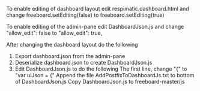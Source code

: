 To enable editing of dashboard layout edit respimatic.dashboard.html and change 
freeboard.setEditing(false) 	to 	freeboard.setEditing(true)


To enable editing of the admin-pane edit DashboardJson.js and change 
"allow_edit": false    to     "allow_edit": true,


After changing the dashboard layout do the following
1. Export dashboard.json from the admin-pane
2. Deserialize dashboard.json to create DashboardJson.js
3. Edit DashboardJson.js to do the following
	The first line, change "{" to "var uiJson = {"
	Append the file AddPostfixToDashboardJs.txt to bottom of DashboardJson.js
	Copy DashboardJson.js to freeboard-master/js